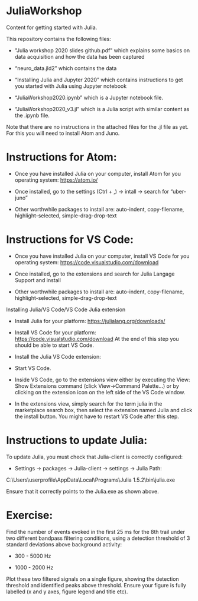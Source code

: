 # JuliaWorkshop
Content for getting started with Julia.

This repository contains the following files: 

*	"Julia workshop 2020 slides github.pdf" which explains some basics on data acquisition and how the data has been captured

*	“neuro_data.jld2” which contains the data

*	“Installing Julia and Jupyter 2020” which contains instructions to get you started with Julia using Jupyter notebook

*	“JuliaWorkshop2020.ipynb” which is a Jupyter notebook file. 

*	“JuliaWorkshop2020_v3.jl” which is a Julia script with similar content as the .ipynb file.

Note that there are no instructions in the attached files for the .jl file as yet. For this  you will need to install Atom and Juno.  


# Instructions for Atom: 

*	Once you have installed Julia on  your computer, install Atom for you operating system: https://atom.io/

*	Once installed, go to the settings (Ctrl + ,) -> intall -> search for “uber-juno”

*	Other worthwhile packages to install are: auto-indent, copy-filename, highlight-selected, simple-drag-drop-text


# Instructions for VS Code:

*	Once you have installed Julia on  your computer, install VS Code for you operating system: https://code.visualstudio.com/download

*	Once installed, go to the extensions and search for Julia Langage Support and install

*	Other worthwhile packages to install are: auto-indent, copy-filename, highlight-selected, simple-drag-drop-text 

Installing Julia/VS Code/VS Code Julia extension

* Install Julia for your platform: https://julialang.org/downloads/

* Install VS Code for your platform: https://code.visualstudio.com/download At the end of this step you should be able to start VS Code.

* Install the Julia VS Code extension:

*   Start VS Code.

*   Inside VS Code, go to the extensions view either by executing the View: Show Extensions command (click View->Command Palette...) or by clicking on the extension icon on the left side of the VS Code window.

*   In the extensions view, simply search for the term julia in the marketplace search box, then select the extension named Julia and click the install button. You might have to restart VS Code after this step.



# Instructions to update Julia:

To update Julia, you must check that Julia-client is correctly configured:


*	Settings -> packages -> Julia-client -> settings -> Julia Path: 

C:\Users\userprofile\AppData\Local\Programs\Julia 1.5.2\bin\julia.exe

Ensure that it correctly points to the Julia.exe as shown above. 

# Exercise: 
Find the number of events evoked in the first 25 ms for the 8th trail under two different bandpass filtering conditions, using a detection threshold of 3 standard deviations above background activity: 

* 300 - 5000 Hz

* 1000 - 2000 Hz

Plot these two filtered signals on a single figure, showing the detection threshold and identified peaks above threshold. Ensure your figure is fully labelled (x and y axes, figure legend and title etc).
